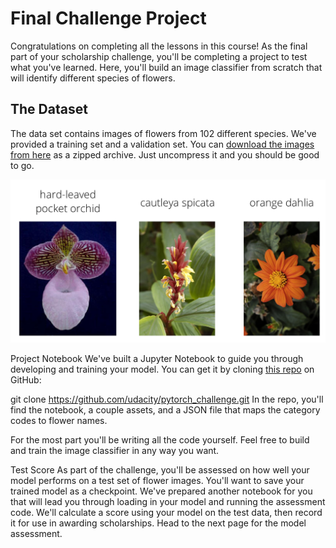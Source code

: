 # Final Challenge Project
Congratulations on completing all the lessons in this course! As the final part of your scholarship challenge, you'll be completing a project to test what you've learned. Here, you'll build an image classifier from scratch that will identify different species of flowers.

## The Dataset
The data set contains images of flowers from 102 different species. We've provided a training set and a validation set. You can [download the images from here](https://s3.amazonaws.com/content.udacity-data.com/courses/nd188/flower_data.zip) as a zipped archive. Just uncompress it and you should be good to go.


![title](assets/Flowers.png)

Project Notebook
We've built a Jupyter Notebook to guide you through developing and training your model. You can get it by cloning [this repo](https://github.com/udacity/pytorch_challenge) on GitHub:

git clone https://github.com/udacity/pytorch_challenge.git
In the repo, you'll find the notebook, a couple assets, and a JSON file that maps the category codes to flower names.

For the most part you'll be writing all the code yourself. Feel free to build and train the image classifier in any way you want.

Test Score
As part of the challenge, you'll be assessed on how well your model performs on a test set of flower images. You'll want to save your trained model as a checkpoint. We've prepared another notebook for you that will lead you through loading in your model and running the assessment code. We'll calculate a score using your model on the test data, then record it for use in awarding scholarships. Head to the next page for the model assessment.
